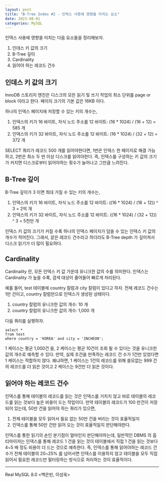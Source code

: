 ```yaml
---
layout: post
title: "B-Tree Index #2 - 인덱스 사용에 영향을 미치는 요소" 
date: 2023-08-01
categories: MySQL
---
```


인덱스 사용에 영향을 미치는 다음 요소들을 정리해보자.

1. 인데스 키 값의 크기
2. B-Tree 깊이
3. Cardinality
4. 읽어야 하는 레코드 건수

## 인데스 키 값의 크기

InnoDB 스토리지 엔진은 디스크의 모든 읽기 및 쓰기 작업의 최소 단위를 page or block 이라고 한다.
페이지 크기의 기본 값은 16KB 이다.

하나의 인덱스 페이지에 저장할 수 있는 키의 개수는,

1. 인덱스의 키가 16 바이트, 자식 노드 주소를 12 바이트: (16 * 1024) / (16 + 12) = 585 개 
2. 인덱스의 키가 32 바이트, 자식 노드 주소를 12 바이트: (16 * 1024) / (32 + 12) = 372 개

SELECT 쿼리가 레코드 500 개를 읽어야한다면, 1번은 인덱스 한 페이지로 해결 가능하고, 2번은 최소 두 번 이상 디스크를 읽어야한다.
즉, 인덱스를 구성하는 키 값의 크기가 커지면 디스크로부터 읽어야하는 횟수가 늘어나고 그만큼 느려진다.

## B-Tree 깊이

B-Tree 깊이가 3 이면 최대 가질 수 있는 키의 개수는,

1. 인덱스의 키가 16 바이트,  자식 노드 주소를 12 바이트: ((16 * 1024) / (16 + 12)) ^ 3 = 2억 개
2. 인덱스의 키가 32 바이트,  자식 노드 주소를 12 바이트: ((16 * 1024) / (32 + 12)) ^ 3 = 5천만 개

인덱스 키 값의 크기가 커질 수록 하나의 인덱스 페이지가 담을 수 있는 인덱스 키 값의 개수가 적어진다.
그래서, 같은 레코드 건수라고 하더라도 B-Tree depth 가 깊어져서 디스크 읽기가 더 많이 필요하다.

## Cardinality

Cardinality 란, 모든 인덱스 키 값 가운데 유니크한 값의 수를 의미한다.
인덱스는 Cardinality 가 높을 수록, 검색 대상이 줄어들어 빠르게 처리된다. 

예를 들어, test 테이블에 country 칼럼과 city 칼럼이 있다고 하자.
전체 레코드 건수는 1만 건이고, country 칼럼만으로 인덱스가 생성된 상태이다.

1. country 칼럼의 유니크한 값의 개수: 10 개
2. country 칼럼의 유니크한 값의 개수: 1,000 개

다음 쿼리를 실행하자.

```mysql
select *
from test
where country = 'KOREA' and city = 'INCHEON';
```

1 케이스는 평균 1,000건 을, 2 케이스는 평균 10건이 조회 될 수 있다는 것을 유니크한 값의 개수로 예측할 수 있다.
만약, 실제 조건을 만족하는 레코드 건 수가 1건만 있었다면 1 케이스는 적합하지 않다.
왜냐하면, 1 케이스는 1건의 레코드를 위해 쓸모없는 999 건의 레코드를 더 읽은 것이고 2 케이스는 9건만 더 읽은 것이다.

## 읽어야 하는 레코드 건수

인덱스를 통해 테이블의 레코드를 읽는 것은 인덱스를 거치지 않고 바로 테이블의 레코드를 읽는 것보다 높은 비용이 드는 작업이다.
만약 테이블의 레코드가 100 만건이 저장되어 있는데, 50만 건을 읽어야 하는 쿼리가 있으면,

1. 전체 테이블을 모두 읽어서 필요 없는 50만 건을 버리는 것이 효율적일지
2. 인덱스를 통해 50만 건만 읽어 오는 것이 효율적일지 판단해야한다.

인덱스를 통한 읽기의 손인 분기점이 얼마인지 판단해야하는데, 일반적인 DBMS 의 옵티마이저는 인덱스를 통해 레코드 1 건을 읽는 것이 테이블에서 직접 1 건을 읽는 것보다 4~5 배 정도 비용이 더 드는 것으로 예측한다.
즉, 인덱스를 통해 읽어야하는 레코드 건수가 전체 테이블의 20~25% 를 넘어서면 인덱스를 이용하지 않고 테이블을 모두 직접 읽어서 필요한 레코드만 필터링하는 방식으로 처리하는 것이 효율적이다.

---

Real MySQL 8.0 <백은빈, 이성욱>
